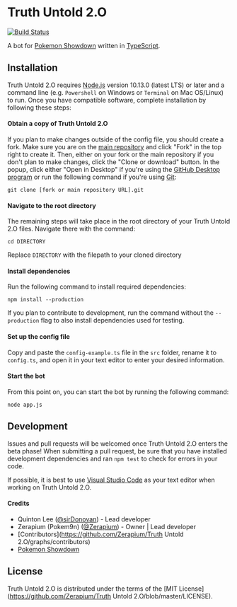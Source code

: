 # Truth Untold 2.O 
[![Build Status](https://api.travis-ci.com/sirDonovan/Lanette.svg?branch=master)](https://travis-ci.com/sirDonovan/Lanette)

A bot for [Pokemon Showdown](https://github.com/Zarel/Pokemon-Showdown) written in [TypeScript](https://www.typescriptlang.org/).

## Installation
Truth Untold 2.O requires [Node.js](https://nodejs.org/) version 10.13.0 (latest LTS) or later and a command line (e.g. `Powershell` on Windows or `Terminal` on Mac OS/Linux) to run. Once you have compatible software, complete installation by following these steps:

#### Obtain a copy of Truth Untold 2.O
If you plan to make changes outside of the config file, you should create a fork. Make sure you are on the [main repository](https://github.com/Zerapium/Truth-Untold_2.O) and click "Fork" in the top right to create it. Then, either on your fork or the main repository if you don't plan to make changes, click the "Clone or download" button. In the popup, click either "Open in Desktop" if you're using the [GitHub Desktop program](https://desktop.github.com/) or run the following command if you're using [Git](https://git-scm.com/):

`git clone [fork or main repository URL].git`

#### Navigate to the root directory
The remaining steps will take place in the root directory of your Truth Untold 2.O files. Navigate there with the command:

`cd DIRECTORY`

Replace `DIRECTORY` with the filepath to your cloned directory 
#### Install dependencies
Run the following command to install required dependencies:

`npm install --production`

If you plan to contribute to development, run the command without the `--production` flag to also install dependencies used for testing.

#### Set up the config file
Copy and paste the `config-example.ts` file in the `src` folder, rename it to `config.ts`, and open it in your text editor to enter your desired information.

#### Start the bot
From this point on, you can start the bot by running the following command:

`node app.js`

## Development
Issues and pull requests will be welcomed once Truth Untold 2.O enters the beta phase! When submitting a pull request, be sure that you have installed development dependencies and ran `npm test` to check for errors in your code.

If possible, it is best to use [Visual Studio Code](https://code.visualstudio.com/) as your text editor when working on Truth Untold 2.O.

#### Credits
* Quinton Lee ([@sirDonovan](https://github.com/sirDonovan)) - Lead developer
* Zerapium (Pokem9n) ([@Zerapium](https://github.com/Zerapium)) - Owner | Lead developer
* [Contributors](https://github.com/Zerapium/Truth Untold 2.O/graphs/contributors)
* [Pokemon Showdown](https://github.com/Zarel/Pokemon-Showdown)

## License
Truth Untold 2.O is distributed under the terms of the [MIT License](https://github.com/Zerapium/Truth Untold 2.O/blob/master/LICENSE).

